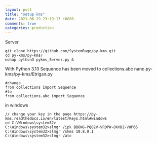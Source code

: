 ```yaml
---
layout: post
title: "setup kms"
date: 2021-06-19 23:19:13 +0800
comments: true
categories: production
---
```


Server
```
git clone https://github.com/SystemRage/py-kms.git
cd py-kms/py-kms/
nohup python3 pykms_Server.py &
```

With Python 3.10 Sequence has been moved to collections.abc
nano py-kms/py-kms/Etrigan.py
```
#change
from collections import Sequence
#to
from collections.abc import Sequence
```

in windows
```
// change your key in the page https://py-kms.readthedocs.io/en/latest/Keys.html#windows
cd C:\Windows\system32>
C:\Windows\system32>slmgr /ipk BB6NG-PQ82V-VRDPW-8XVD2-V8P66
C:\Windows\system32>slmgr /skms 10.8.0.1
C:\Windows\system32>slmgr /ato

```